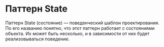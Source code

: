 # Паттерн State

Паттерн ​State (состояние) — поведенческий шаблон проектирования. По его названию понятно, что этот паттерн работает с состояниями объекта. Их может быть несколько, и в зависимости от них будет реализовываться поведение.
